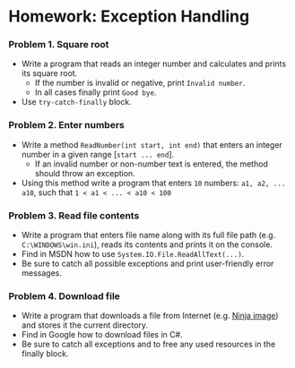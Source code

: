 Homework: Exception Handling
============================

### Problem 1. Square root
*	Write a program that reads an integer number and calculates and prints its square root.
	*	If the number is invalid or negative, print `Invalid number`.
	*	In all cases finally print `Good bye`.
*	Use `try-catch-finally` block.

### Problem 2. Enter numbers
*	Write a method `ReadNumber(int start, int end)` that enters an integer number in a given range [`start ... end`].
	*	If an invalid number or non-number text is entered, the method should throw an exception.
*	Using this method write a program that enters `10` numbers:	`a1, a2, ... a10`, such that `1 < a1 < ... < a10 < 100`

### Problem 3. Read file contents
*	Write a program that enters file name along with its full file path (e.g. `C:\WINDOWS\win.ini`), reads its contents and prints it on the console.
*	Find in MSDN how to use `System.IO.File.ReadAllText(...)`.
*	Be sure to catch all possible exceptions and print user-friendly error messages.

### Problem 4. Download file
*	Write a program that downloads a file from Internet (e.g. [Ninja image](http://telerikacademy.com/Content/Images/news-img01.png)) and stores it the current directory.
*	Find in Google how to download files in C#.
*	Be sure to catch all exceptions and to free any used resources in the finally block.

